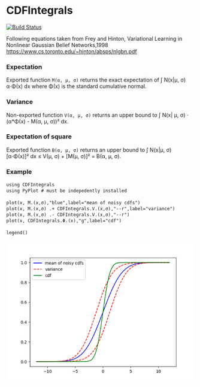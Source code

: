 # CDFIntegrals

[![Build Status](https://github.com/ngiann/CDFIntegrals.jl/actions/workflows/CI.yml/badge.svg?branch=main)](https://github.com/ngiann/CDFIntegrals.jl/actions/workflows/CI.yml?query=branch%3Amain)

Following equations taken from Frey and Hinton, 
Variational Learning in Nonlinear Gaussian Belief Networks,1998
https://www.cs.toronto.edu/~hinton/absps/nlgbn.pdf

### Expectation
Exported function `M(α, μ, σ)` returns the exact expectation  of ∫ N(x|μ, σ) α⋅Φ(x) dx where Φ(x) is the standard cumulative normal.

### Variance
Non-exported function `V(α, μ, σ)` returns an upper bound to ∫ N(x| μ, σ) ⋅ (α*Φ(x) - M(α, μ, σ))² dx.

### Expectation of square
Exported function `B(α, μ, σ)` returns an upper bound to ∫ N(x|μ, σ) [α⋅Φ(x)]² dx ≤ V(μ, σ) + [M(μ, σ)]² = B(α, μ, σ).

### Example

```
using CDFIntegrals
using PyPlot # must be indepedently installed

plot(x, M.(x,σ),"blue",label="mean of noisy cdfs")
plot(x, M.(x,σ) .+ CDFIntegrals.V.(x,σ),"--r",label="variance")
plot(x, M.(x,σ) .- CDFIntegrals.V.(x,σ),"--r")
plot(x, CDFIntegrals.Φ.(x),"g",label="cdf")

legend()
```
![example](cdf_with_interval.png)
